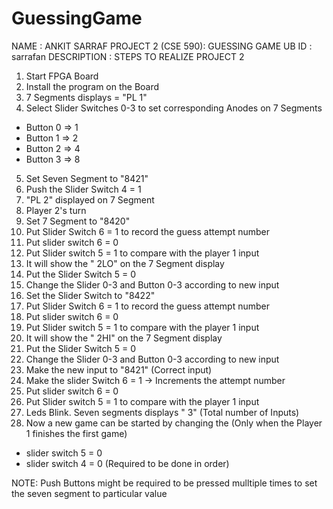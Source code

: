 GuessingGame
============

NAME               : ANKIT SARRAF
PROJECT 2 (CSE 590): GUESSING GAME
UB ID              : sarrafan
DESCRIPTION        : STEPS TO REALIZE PROJECT 2

1) Start FPGA Board
2) Install the program on the Board
3) 7 Segments displays = "PL 1"
4) Select Slider Switches 0-3 to set corresponding Anodes on 7 Segments
  - Button 0 => 1
  - Button 1 => 2
  - Button 2 => 4
  - Button 3 => 8
5) Set Seven Segment to "8421"
6) Push the Slider Switch 4 = 1
7) "PL 2" displayed on 7 Segment
8) Player 2's turn
9) Set 7 Segment to "8420"
10) Put Slider Switch 6 = 1 to record the guess attempt number
11) Put slider switch 6 = 0
12) Put Slider switch 5 = 1 to compare with the player 1 input
13) It will show the " 2LO" on the 7 Segment display
14) Put the Slider Switch 5 = 0
15) Change the Slider 0-3 and Button 0-3 according to new input
16) Set the Slider Switch to "8422"
17) Put Slider Switch 6 = 1 to record the guess attempt number
18) Put slider switch 6 = 0
19) Put Slider switch 5 = 1 to compare with the player 1 input
20) It will show the " 2HI" on the 7 Segment display
21) Put the Slider Switch 5 = 0
22) Change the Slider 0-3 and Button 0-3 according to new input
23) Make the new input to "8421" (Correct input)
24) Make the slider Switch 6 = 1 -> Increments the attempt number
25) Put slider switch 6 = 0
26) Put Slider switch 5 = 1 to compare with the player 1 input
27) Leds Blink. Seven segments displays "   3" (Total number of Inputs)
28) Now a new game can be started by changing the (Only when the Player 1 finishes the first game)
  - slider switch 5 = 0
  - slider switch 4 = 0
    (Required to be done in order)

NOTE: Push Buttons might be required to be pressed mulltiple times to set the seven segment to particular value
